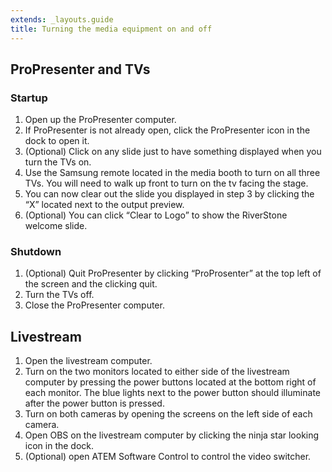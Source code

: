 ```yaml
---
extends: _layouts.guide
title: Turning the media equipment on and off
---
```


## ProPresenter and TVs

### Startup

1. Open up the ProPresenter computer.
2. If ProPresenter is not already open, click the ProPresenter icon in the dock to open it.
3. (Optional) Click on any slide just to have something displayed when you turn the TVs on.
4. Use the Samsung remote located in the media booth to turn on all three TVs. You will need to walk up front to turn on the tv facing the stage.
5. You can now clear out the slide you displayed in step 3 by clicking the “X” located next to the output preview.
6. (Optional) You can click “Clear to Logo” to show the RiverStone welcome slide.

### Shutdown

1. (Optional) Quit ProPresenter by clicking “ProProsenter” at the top left of the screen and the clicking quit.
2. Turn the TVs off.
3. Close the ProPresenter computer.

## Livestream

1. Open the livestream computer.
2. Turn on the two monitors located to either side of the livestream computer by pressing the power buttons located at the bottom right of each monitor. The blue lights next to the power button should illuminate after the power button is pressed.
3. Turn on both cameras by opening the screens on the left side of each camera.
4. Open OBS on the livestream computer by clicking the ninja star looking icon in the dock.
5. (Optional) open ATEM Software Control to control the video switcher.
